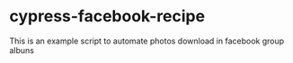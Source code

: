 # cypress-facebook-recipe
This is an example script to automate photos download in facebook group albuns 
